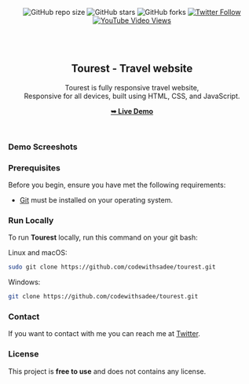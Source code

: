 <div align="center">
  
  ![GitHub repo size](https://img.shields.io/github/repo-size/codewithsadee/tourest)
  ![GitHub stars](https://img.shields.io/github/stars/codewithsadee/tourest?style=social)
  ![GitHub forks](https://img.shields.io/github/forks/codewithsadee/tourest?style=social)
  [![Twitter Follow](https://img.shields.io/twitter/follow/codewithsadee?style=social)](https://twitter.com/intent/follow?screen_name=codewithsadee)
  [![YouTube Video Views](https://img.shields.io/youtube/views/9ts7JnruWg4?style=social)](https://youtu.be/9ts7JnruWg4)

  <br />
  <br />

  <h2 align="center">Tourest - Travel website</h2>

  Tourest is fully responsive travel website, <br />Responsive for all devices, built using HTML, CSS, and JavaScript.

  <a href="https://codewithsadee.github.io/tourest/"><strong>➥ Live Demo</strong></a>

</div>

<br />

### Demo Screeshots



### Prerequisites

Before you begin, ensure you have met the following requirements:

* [Git](https://git-scm.com/downloads "Download Git") must be installed on your operating system.

### Run Locally

To run **Tourest** locally, run this command on your git bash:

Linux and macOS:

```bash
sudo git clone https://github.com/codewithsadee/tourest.git
```

Windows:

```bash
git clone https://github.com/codewithsadee/tourest.git
```

### Contact

If you want to contact with me you can reach me at [Twitter](https://www.twitter.com/codewithsadee).

### License

This project is **free to use** and does not contains any license.
